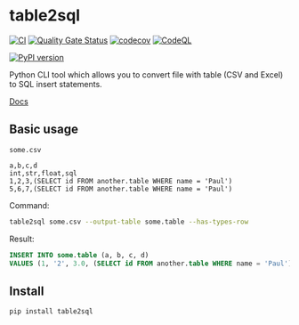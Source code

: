 # table2sql


[![CI](https://github.com/piotrgredowski/table2sql/actions/workflows/ci.yml/badge.svg)](https://github.com/piotrgredowski/table2sql/actions/workflows/ci.yml)
[![Quality Gate Status](https://sonarcloud.io/api/project_badges/measure?project=piotrgredowski_table2sql&metric=alert_status)](https://sonarcloud.io/dashboard?id=piotrgredowski_table2sql)
[![codecov](https://codecov.io/gh/piotrgredowski/table2sql/branch/main/graph/badge.svg?token=fNkIDyWLq7)](https://codecov.io/gh/piotrgredowski/table2sql)
[![CodeQL](https://github.com/piotrgredowski/table2sql/actions/workflows/codeql-analysis.yml/badge.svg)](https://github.com/piotrgredowski/table2sql/actions/workflows/codeql-analysis.yml)

[![PyPI version](https://badge.fury.io/py/table2sql.svg)](https://badge.fury.io/py/table2sql)

Python CLI tool which allows you to convert file with table (CSV and Excel) to SQL insert statements.

[Docs](https://gredowski.com/table2sql/)

## Basic usage

`some.csv`

```csv
a,b,c,d
int,str,float,sql
1,2,3,(SELECT id FROM another.table WHERE name = 'Paul')
5,6,7,(SELECT id FROM another.table WHERE name = 'Paul')
```

Command:

```bash
table2sql some.csv --output-table some.table --has-types-row
```

Result:

```sql
INSERT INTO some.table (a, b, c, d)
VALUES (1, '2', 3.0, (SELECT id FROM another.table WHERE name = 'Paul')), (5, '6', 7.0, (SELECT id FROM another.table WHERE name = 'Paul'));
```

## Install

```bash
pip install table2sql
```
